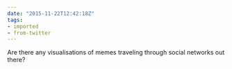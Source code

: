 ```yaml
---
date: "2015-11-22T12:42:18Z"
tags:
- imported
- from-twitter
---
```

Are there any visualisations of memes traveling through social networks out there?
